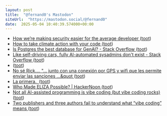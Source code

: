 ```yaml
---
layout: post
title:  "@fernand0's Mastodon"
siteUrl:  "https://mastodon.social/@fernand0"
date:  2025-05-04 10:40:39.574000+00:00
---
```

*  [How we’re making security easier for the average developer ](https://github.blog/security/application-security/how-were-making-security-easier-for-the-average-developer) ([toot](https://mastodon.social/@fernand0/114449136980719056))
*  [How to take climate action with your code ](https://github.blog/open-source/social-impact/how-to-take-climate-action-with-your-code) ([toot](https://mastodon.social/@fernand0/114448841484375000))
*  [Is Postgres the best database for GenAI? - Stack Overflow ](https://stackoverflow.blog/2025/03/07/is-postgres-the-best-database-for-genai) ([toot](https://mastodon.social/@fernand0/114448565560545752))
*  [Like self-driving cars, fully AI-automated sysadmins don't exist - Stack Overflow ](https://stackoverflow.blog/2025/04/14/like-self-driving-cars-fully-ai-automated-sysadmins-don-t-exist) ([toot](https://mastodon.social/@fernand0/114447012757690952))
*  [ ](https://social.hispa.nohost.me/@hispa) ([toot](https://mastodon.social/@fernand0/114445458727944245))
*  [No sé Rick.... &quot;... junto con una conexión por GPS y wifi que les permite enviar las sanciones ...&quot ](https://mastodon.social/@fernand0/114445232041879446) ([toot](https://mastodon.social/@fernand0/114445232041879446))
*  [La primera.  ](https://avecesunafoto.wordpress.com/2025/05/02/la-primera) ([toot](https://mastodon.social/@fernand0/114445060417558700))
*  [Who Made ELIZA Possible?  \| HackerNoon ](https://hackernoon.com/who-made-eliza-possibl) ([toot](https://mastodon.social/@fernand0/114445023965955829))
*  [Not all AI-assisted programming is vibe coding (but vibe coding rocks) ](https://simonwillison.net/2025/Mar/19/vibe-coding) ([toot](https://mastodon.social/@fernand0/114444741412640547))
*  [Two publishers and three authors fail to understand what “vibe coding” means ](https://simonwillison.net/2025/May/1/not-vibe-coding) ([toot](https://mastodon.social/@fernand0/114444582004420209))
